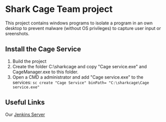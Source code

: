# Shark Cage Team project
This project contains windows programs to isolate a program in an own desktop to prevent malware (without OS privileges) to capture user input or sreenshots.

## Install the Cage Service
1. Build the project
2. Create the folder C:\sharkcage and copy "Cage service.exe" and CageManager.exe to this folder.
3. Open a CMD a administrator and add "Cage service.exe" to the services: ```sc create "Cage Service" binPath= "C:\sharkcage\Cage service.exe"```

## Useful Links
Our [Jenkins Server](http://35.162.112.109:8080/)
